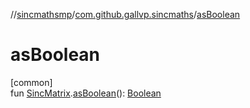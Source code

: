 //[sincmathsmp](../../index.md)/[com.github.gallvp.sincmaths](index.md)/[asBoolean](as-boolean.md)

# asBoolean

[common]\
fun [SincMatrix](-sinc-matrix/index.md).[asBoolean](as-boolean.md)(): [Boolean](https://kotlinlang.org/api/latest/jvm/stdlib/kotlin/-boolean/index.html)
